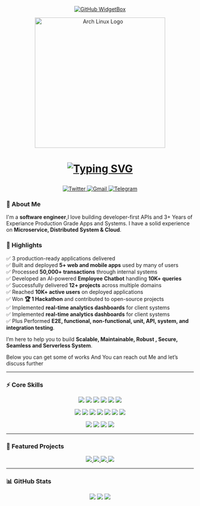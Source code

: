 <p align="center">
  <!-- Profile Widget -->
  <a href="https://github.com/Chesblaw">
    <img src="https://github-widgetbox.vercel.app/api/profile?username=Chesblaw&data=followers,repositories,stars,commits&theme=carbon" alt="GitHub WidgetBox" />
  </a>
</p>

<div align="center">
  <a href="https://archlinux.org/">
    <img src="https://www.vectorlogo.zone/logos/archlinux/archlinux-ar21.svg" alt="Arch Linux Logo" width="350"/>
  </a>
</div>


<h1>
<p align="center">
  <!-- Typing Header -->
  <a href="https://github.com/yeabnoah">
    <img src="https://readme-typing-svg.herokuapp.com?size=26&duration=3000&pause=600&center=true&vCenter=true&width=1000&lines=Hello+👋,+I'm+Natnael;Software+Engineer;Building+High+Performance+Application🚀" alt="Typing SVG" />
  </a>
</p>
</h1>



<p align="center">
  <a href="https://https://x.com/NatnaelAsn12334" target="_blank">
    <img alt="Twitter" src="https://img.shields.io/badge/Twitter-1DA1F2?style=for-the-badge&logo=twitter&logoColor=white"/>
  </a>
  <a href="mailto:nasnake7@gmail.com">
    <img alt="Gmail" src="https://img.shields.io/badge/Gmail-D14836?style=for-the-badge&logo=gmail&logoColor=white"/>
  </a>
<a href="https://t.me/Chesblaw" target="_blank">
  <img alt="Telegram" src="https://img.shields.io/badge/Telegram-339933?style=for-the-badge&logo=telegram&logoColor=white"/>
</a>

</p>

<!-- ==================== About Me ==================== -->
### 👋 About Me
I'm a **software engineer**,I love building developer-first APIs and 3+ Years of Experiance Production Grade Apps and
Systems. I have a solid experience on **Microservice, Distributed System & Cloud**.

### 🌟 Highlights 

<p align="left">
  
  ✅ 3 production-ready applications delivered<br>
  ✅ Built and deployed **5+ web and mobile apps** used by many of users<br>
  ✅ Processed **50,000+ transactions** through internal systems<br>
  ✅ Developed an AI-powered **Employee Chatbot** handling **10K+ queries**<br>
  ✅ Successfully delivered **12+ projects** across multiple domains<br>
  ✅ Reached **10K+ active users** on deployed applications<br>
  ✅ Won **🏆 1 Hackathon** and contributed to open-source projects<br>
  ✅ Implemented **real-time analytics dashboards** for client systems<br>
  ✅ Implemented **real-time analytics dashboards** for client systems<br>
  ✅ Plus Performed **E2E, functional, non-functional, unit, API, system, and integration testing**.


</p>

I’m here to help you to build **Scalable, Maintainable, Robust , Secure, Seamless and Serverless System**.

Below you can get some of works And You can reach out Me and let’s discuss further  

---


<!-- ==================== Skills ==================== -->
### ⚡ Core Skills 
<p align="center">
  <img src="https://img.shields.io/badge/Go-00ADD8?style=for-the-badge&logo=go&logoColor=white" />
  <img src="https://img.shields.io/badge/Python-3776AB?style=for-the-badge&logo=python&logoColor=white" />
  <img src="https://img.shields.io/badge/JavaScript-F7DF1E?style=for-the-badge&logo=javascript&logoColor=black" />
  <img src="https://img.shields.io/badge/Node.js-339933?style=for-the-badge&logo=node.js&logoColor=white" />
  <img src="https://img.shields.io/badge/Docker-2496ED?style=for-the-badge&logo=docker&logoColor=white" />
  <img src="https://img.shields.io/badge/Git-F05032?style=for-the-badge&logo=git&logoColor=white" />
</p>
<p align="center">
  <img src="https://img.shields.io/badge/React-61DAFB?style=for-the-badge&logo=react&logoColor=black" />
  <img src="https://img.shields.io/badge/Express.js-000000?style=for-the-badge&logo=express&logoColor=white" />
  <img src="https://img.shields.io/badge/Django-092E20?style=for-the-badge&logo=django&logoColor=white" />
  <img src="https://img.shields.io/badge/Flask-000000?style=for-the-badge&logo=flask&logoColor=white" />
  <img src="https://img.shields.io/badge/FastAPI-009688?style=for-the-badge&logo=fastapi&logoColor=white" />
  <img src="https://img.shields.io/badge/Next.js-000000?style=for-the-badge&logo=nextdotjs&logoColor=white" />
  <img src="https://img.shields.io/badge/Tailwind_CSS-38B2AC?style=for-the-badge&logo=tailwind-css&logoColor=white" />
</p>
<p align="center">  
  <!-- Testing Tools -->
  <img src="https://img.shields.io/badge/Selenium-43B02A?style=for-the-badge&logo=selenium&logoColor=white" />
  <img src="https://img.shields.io/badge/Cypress-17202C?style=for-the-badge&logo=cypress&logoColor=white" />
  <img src="https://img.shields.io/badge/Playwright-2EAD33?style=for-the-badge&logo=playwright&logoColor=white" />
  <img src="https://img.shields.io/badge/Jest-C21325?style=for-the-badge&logo=jest&logoColor=white" />
</p>

---

<!-- ==================== Projects ==================== -->
### 🚀 Featured Projects
<p align="center">
  <a href="https://github.com/Chesblaw/go-load-balancer" target="_blank">
    <img src="https://img.shields.io/badge/Go_Load_Balancer-00ADD8?style=for-the-badge&logo=go&logoColor=white"/>
  </a>
  <a href="https://github.com/Chesblaw/Langchain-Tgbot" target="_blank">
    <img src="https://img.shields.io/badge/Employee_Chatbot-AI?style=for-the-badge&logo=python&logoColor=white"/>
  </a>
  <a href="https://github.com/Chesblaw/Scentopia-Backend" target="_blank">
    <img src="https://img.shields.io/badge/Perfume_Site-339933?style=for-the-badge&logo=node.js&logoColor=white"/>
  </a>
    <a href="https://github.com/Chesblaw/surplus-supper" target="_blank">
    <img src="https://img.shields.io/badge/surplus-supper-00ADD8?style=for-the-badge&logo=go&logoColor=white"/>
  </a>
</p>

---


<!-- ==================== Stats ==================== -->
### 📊 GitHub Stats
<p align="center">
  <img src="https://github-readme-stats.vercel.app/api?username=Chesblaw&show_icons=true&theme=radical" />
  <img src="https://github-readme-stats.vercel.app/api/top-langs/?username=Chesblaw&layout=compact&theme=radical" />
  <img src="https://github-readme-streak-stats.herokuapp.com/?user=Chesblaw&theme=radical" />
</p>







